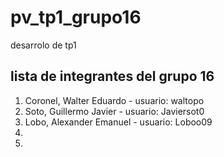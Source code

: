 # pv_tp1_grupo16
desarrolo de tp1

## lista de integrantes del grupo 16

1. Coronel, Walter Eduardo - usuario: waltopo
2. Soto, Guillermo Javier - usuario: Javiersot0
3. Lobo, Alexander Emanuel - usuario: Loboo09
4.
5.
